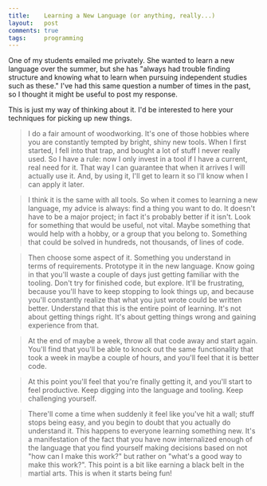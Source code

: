 ```yaml
---
title:    Learning a New Language (or anything, really...)
layout:   post
comments: true
tags:     programming
---
```


One of my students emailed me privately. She wanted to learn a new
language over the summer, but she has "always had trouble finding
structure and knowing what to learn when pursuing independent studies
such as these." I've had this same question a number of times in the
past, so I thought it might be useful to post my response.

This is just my way of thinking about it. I'd be interested to here your
techniques for picking up new things.



> I do a fair amount of woodworking. It's one of those hobbies where you
are constantly tempted by bright, shiny new tools. When I first started,
I fell into that trap, and bought a lot of stuff I never really used. So
I have a rule: now I only invest in a tool if I have a current, real
need for it. That way I can guarantee that when it arrives I will
actually use it. And, by using it, I'll get to learn it so I'll know
when I can apply it later.

> I think it is the same with all tools. So when it comes to learning a
new language, my advice is always: find a thing you want to do. It
doesn't have to be a major project; in fact it's probably better if it
isn't. Look for something that would be useful, not vital. Maybe
something that would help with a hobby, or a group that you belong to.
Something that could be solved in hundreds, not thousands, of lines of
code.

> Then choose some aspect of it. Something you understand in terms of
requirements. Prototype it in the new language. Know going in that
you'll waste a couple of days just getting familiar with the tooling.
Don't try for finished code, but explore. It'll be frustrating, because
you'll have to keep stopping to look things up, and because you'll
constantly realize that what you just wrote could be written better.
Understand that this is the entire point of learning. It's not about
getting things right. It's about getting things wrong and gaining
experience from that.

> At the end of maybe a week, throw all that code away and start again.
You'll find that you'll be able to knock out the same functionality that
took a week in maybe a couple of hours, and you'll feel that it is
better code. 

> At this point you'll feel that you're finally getting it, and you'll
start to feel productive. Keep digging into the language and tooling.
Keep challenging yourself. 

> There'll come a time when suddenly it feel like you've hit a wall; stuff
stops being easy, and you begin to doubt that you actually do understand
it. This happens to everyone learning something new. It's a
manifestation of the fact that you have now internalized enough of the
language that you find yourself making decisions based on not "how can I
make this work?" but rather on "what's a good way to make this work?".
This point is a bit like earning a black belt in the martial arts. This
is when it starts being fun!
